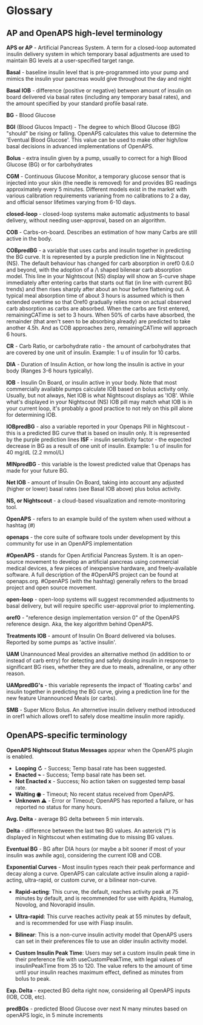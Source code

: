 # Glossary


## AP and OpenAPS high-level terminology 

<b>APS or AP</b> - Artificial Pancreas System. A term for a closed-loop automated insulin delivery system in which temporary basal adjustments are used to maintain BG levels at a user-specified target range.  

<b>Basal</b> - baseline insulin level that is pre-programmed into your pump and mimics the insulin your pancreas would give throughout the day and night

<b>Basal IOB</b> - difference (positive or negative) between amount of insulin on board delivered via basal rates (including any temporary basal rates), and the amount specified by your standard profile basal rate.

<b>BG</b> - Blood Glucose

<b>BGI</b> (Blood Glucos Impact) - The degree to which Blood Glucose (BG) "should" be rising or falling. OpenAPS calculates this value to determine the 'Eventual Blood Glucose'. This value can be used to make other high/low basal decisions in advanced implementations of OpenAPS.

<b>Bolus</b> - extra insulin given by a pump, usually to correct for a high Blood Glucose (BG) or for carbohydrates


<b>CGM</b> - Continuous Glucose Monitor, a temporary glucose sensor that is injected into your skin (the needle is removed) for and provides BG readings approximately every 5 minutes.  Different models exist in the market with various calibration requirements varianing from no calibrations to 2 a day, and official sensor lifetimes varying from 6-10 days. 

<b>closed-loop</b> - closed-loop systems make automatic adjustments to basal delivery, without needing user-approval, based on an algorithm.

<b>COB</b> - Carbs-on-board.  Describes an estimation of how many Carbs are still active in the body.  

<b>COBpredBG</b> - a variable that uses carbs and insulin together in predicting the BG curve. It is represented by a purple prediction line in  Nightscout (NS). The default behaviour has changed for carb absorption in oref0 0.6.0 and beyond, with the adoption of a /\ shaped bilenear carb absorption model. This line in your  Nightscout (NS) display will show an S-curve shape immediately after entering carbs that starts out flat (in line with current BG trends) and then rises sharply after about an hour before flattening out. A typical meal absorption time of about 3 hours is assumed which is then extended overtime so that Oref0 gradually relies more on actual observed carb absorption as carbs are absorbed. When the carbs are first entered, remainingCATime is set to 3 hours. When 50% of carbs have absorbed, the remainder (that aren't seen to be absorbing already) are predicted to take another 4.5h. And as COB approaches zero, remainingCATime will approach 6 hours.

<b>CR</b> - Carb Ratio, or carbohydrate ratio - the amount of carbohydrates that are covered by one unit of insulin. Example: 1 u of insulin for 10 carbs.

<b>DIA</b> - Duration of Insulin Action, or how long the insulin is active in your body (Ranges 3-6 hours typically).

<b>IOB</b> - Insulin On Board, or insulin active in your body. Note that most commercially available pumps calculate IOB based on bolus activity only.  Usually, but not always, Net IOB is what Nightscout displays as 'IOB'.  While what's displayed in your  Nightscout (NS) IOB pill may match what IOB is in your current loop, it's probably a good practice to not rely on this pill alone for determining IOB.

<b>IOBpredBG</b> - also a variable reported in your Openaps Pill in Nightscout - this is a predicted BG curve that is based on insulin only. It is represented by the purple prediction lines
<b>ISF</b> - insulin sensitivity factor - the expected decrease in BG as a result of one unit of insulin. 
Example: 1 u of insulin for 40 mg/dL (2.2 mmol/L)

<b>MINpredBG</b> - this variable is the lowest predicted value that Openaps has made for your future BG.

<b>Net IOB</b> - amount of Insulin On Board, taking into account any adjusted (higher or lower) basal rates (see Basal IOB above) plus bolus activity. 

<b>NS, or Nightscout</b> - a cloud-based visualization and remote-monitoring tool. 

<b>OpenAPS</b> - refers to an example build of the system when used without a hashtag (\#)

<b>openaps</b> - the core suite of software tools under development by this community for use in an OpenAPS implementation

<b>\#OpenAPS</b> - stands for Open Artificial Pancreas System. It is an open-source movement to develop an artificial pancreas using commercial medical devices, a few pieces of inexpensive hardware, and freely-available software. A full description of the #OpenAPS project can be found at openaps.org. \#OpenAPS (with the hashtag) generally refers to the broad project and open source movement.

<b>open-loop</b> - open-loop systems will suggest recommended adjustments to basal delivery, but will require specific user-approval prior to implementing.

<b>oref0</b> - "reference design implementation version 0" of the OpenAPS reference design. Aka, the key algorithm behind OpenAPS.

<b>Treatments IOB</b> - amount of Insulin On Board delivered via boluses. Reported by some pumps as 'active insulin'.

<b>UAM</b> Unannounced Meal provides an alternative method (in addition to or instead of carb entry) for detecting and safely dosing insulin in response to significant BG rises, whether they are due to meals, adrenaline, or any other reason.

<b>UAMpredBG's</b> - this variable represents the impact of 'floating carbs' and insulin together in predicting the BG curve, giving a prediction line for the new feature Unannounced Meals (or carbs).

<b>SMB</b> - Super Micro Bolus. An alternetive insulin delivery method introduced in oref1 which allows oref1 to safely dose mealtime insulin more rapidly.

## OpenAPS-specific terminology 

<b>OpenAPS Nightscout Status Messages</b> appear when the OpenAPS plugin is enabled.
  * <b>Looping ↻</b> - Success; Temp basal rate has been suggested.
  * <b>Enacted ⌁</b> - Success; Temp basal rate has been set.
  * <b>Not Enacted x</b> - Success; No action taken on suggested temp basal rate.
  * <b>Waiting ◉</b> - Timeout; No recent status received from OpenAPS.
  * <b>Unknown &#x26a0;</b> - Error or Timeout; OpenAPS has reported a failure, or has reported no status for many hours.

<b>Avg. Delta</b> - average BG delta between 5 min intervals.

<b>Delta</b> - difference between the last two BG values. An asterick (*) is displayed in Nightscout when estimating due to missing BG values.

<b>Eventual BG</b> - BG after DIA hours (or maybe a bit sooner if most of your insulin was awhile ago), considering the current IOB and COB.

<b>Exponential Curves</b> - Most insulin types reach their peak performance and decay along a curve. OpenAPS can calculate active insulin along a rapid-acting, ultra-rapid, or custom curve, or a bilinear non-curve. 

  * <b>Rapid-acting</b>: This curve, the default, reaches activity peak at 75 minutes by default, and is recommended for use with Apidra, Humalog, Novolog, and Novorapid insulin.

  * <b>Ultra-rapid</b>: This curve reaches activity peak at 55 minutes by default, and is recommended for use with Fiasp insulin.

  * <b>Bilinear</b>: This is a non-curve insulin activity model that OpenAPS users can set in their preferences file to use an older insulin activity model.

  * <b>Custom Insulin Peak Time</b>: Users may set a custom insulin peak time in their preference file with useCustomPeakTime, with legal values of insulinPeakTime from 35 to 120. The value refers to the amount of time until your insulin reaches maximum effect, defined as minutes from bolus to peak.

<b>Exp. Delta</b> - expected BG delta right now, considering all OpenAPS inputs (IOB, COB, etc).

<b>predBGs</b> - predicted Blood Glucose over next N many minutes based on openAPS logic, in 5 minute increments
